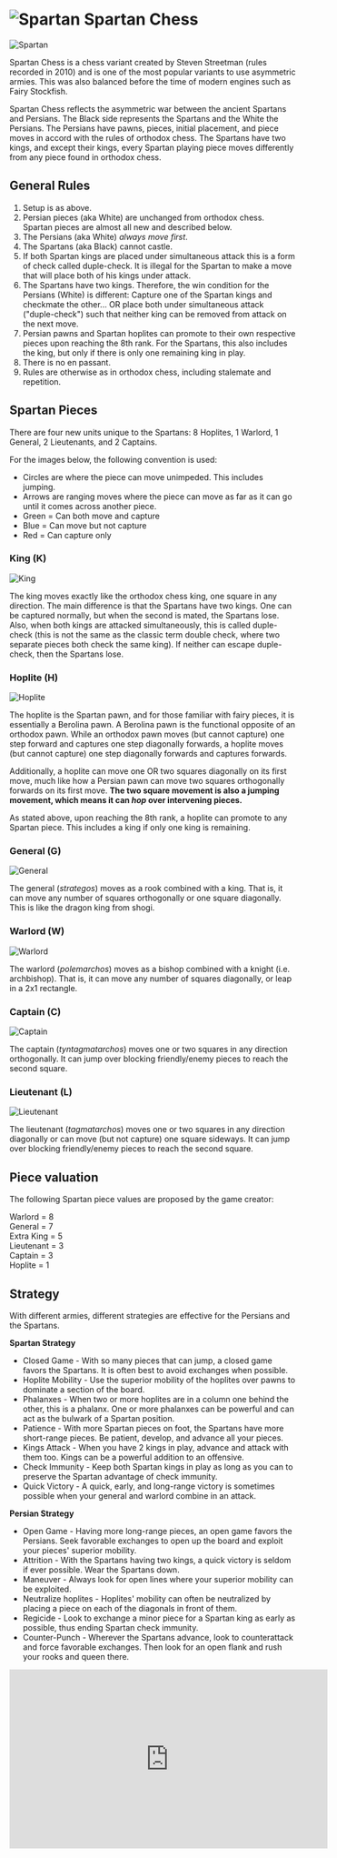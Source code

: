 # ![Spartan](https://github.com/gbtami/pychess-variants/blob/master/static/icons/spartan.svg) Spartan Chess

![Spartan](https://github.com/gbtami/pychess-variants/blob/master/static/images/CVariantsGuide/Spartan.png)

Spartan Chess is a chess variant created by Steven Streetman (rules recorded in 2010) and is one of the most popular variants to use asymmetric armies. This was also balanced before the time of modern engines such as Fairy Stockfish. 

Spartan Chess reflects the asymmetric war between the ancient Spartans and Persians. The Black side represents the Spartans and the White the Persians. The Persians have pawns, pieces, initial placement, and piece moves in accord with the rules of orthodox chess. The Spartans have two kings, and except their kings, every Spartan playing piece moves differently from any piece found in orthodox chess.
 
## General Rules
1.	Setup is as above.
2.	Persian pieces (aka White) are unchanged from orthodox chess. Spartan pieces are almost all new and described below.
3.	The Persians (aka White) *always move first*.
4.	The Spartans (aka Black) cannot castle.
5.	If both Spartan kings are placed under simultaneous attack this is a form of check called duple-check. It is illegal for the Spartan to make a move that will place both of his kings under attack.
6.	The Spartans have two kings. Therefore, the win condition for the Persians (White) is different: Capture one of the Spartan kings and checkmate the other... OR place both under simultaneous attack ("duple-check") such that neither king can be removed from attack on the next move.
7.	Persian pawns and Spartan hoplites can promote to their own respective pieces upon reaching the 8th rank. For the Spartans, this also includes the king, but only if there is only one remaining king in play.
8.	There is no en passant.
9.	Rules are otherwise as in orthodox chess, including stalemate and repetition.

## Spartan Pieces
There are four new units unique to the Spartans: 8 Hoplites, 1 Warlord, 1 General, 2 Lieutenants, and 2 Captains.

For the images below, the following convention is used:
* Circles are where the piece can move unimpeded. This includes jumping.
* Arrows are ranging moves where the piece can move as far as it can go until it comes across another piece.
* Green = Can both move and capture
* Blue = Can move but not capture
* Red = Can capture only

### King (K)

![King](https://github.com/gbtami/pychess-variants/blob/master/static/images/CVariantsGuide/SpartanKing.png)
 
The king moves exactly like the orthodox chess king, one square in any direction. The main difference is that the Spartans have two kings. One can be captured normally, but when the second is mated, the Spartans lose. Also, when both kings are attacked simultaneously, this is called duple-check (this is not the same as the classic term double check, where two separate pieces both check the same king). If neither can escape duple-check, then the Spartans lose.

### Hoplite (H)

![Hoplite](https://github.com/gbtami/pychess-variants/blob/master/static/images/CVariantsGuide/SpartanHoplite.png)
 
The hoplite is the Spartan pawn, and for those familiar with fairy pieces, it is essentially a Berolina pawn. A Berolina pawn is the functional opposite of an orthodox pawn. While an orthodox pawn moves (but cannot capture) one step forward and captures one step diagonally forwards, a hoplite moves (but cannot capture) one step diagonally forwards and captures forwards.

Additionally, a hoplite can move one OR two squares diagonally on its first move, much like how a Persian pawn can move two squares orthogonally forwards on its first move. **The two square movement is also a jumping movement, which means it can *hop* over intervening pieces.**

As stated above, upon reaching the 8th rank, a hoplite can promote to any Spartan piece. This includes a king if only one king is remaining.

### General (G)

![General](https://github.com/gbtami/pychess-variants/blob/master/static/images/CVariantsGuide/SpartanGeneral.png)
 
The general (*strategos*) moves as a rook combined with a king. That is, it can move any number of squares orthogonally or one square diagonally. This is like the dragon king from shogi.

### Warlord (W)

![Warlord](https://github.com/gbtami/pychess-variants/blob/master/static/images/CVariantsGuide/SpartanWarlord.png)
 
The warlord (*polemarchos*) moves as a bishop combined with a knight (i.e. archbishop). That is, it can move any number of squares diagonally, or leap in a 2x1 rectangle.

### Captain (C)

![Captain](https://github.com/gbtami/pychess-variants/blob/master/static/images/CVariantsGuide/SpartanCaptain.png)
 
The captain (*tyntagmatarchos*) moves one or two squares in any direction orthogonally. It can jump over blocking friendly/enemy pieces to reach the second square.

### Lieutenant (L)

![Lieutenant](https://github.com/gbtami/pychess-variants/blob/master/static/images/CVariantsGuide/SpartanLieutenant.png)
 
The lieutenant (*tagmatarchos*) moves one or two squares in any direction diagonally or can move (but not capture) one square sideways. It can jump over blocking friendly/enemy pieces to reach the second square. 
 
## Piece valuation

The following Spartan piece values are proposed by the game creator:

Warlord = 8  
General = 7  
Extra King = 5  
Lieutenant = 3  
Captain = 3  
Hoplite = 1

## Strategy
With different armies, different strategies are effective for the Persians and the Spartans.

**Spartan Strategy**
* Closed Game - With so many pieces that can jump, a closed game favors the Spartans. It is often best to avoid exchanges when possible.
* Hoplite Mobility - Use the superior mobility of the hoplites over pawns to dominate a section of the board.
* Phalanxes - When two or more hoplites are in a column one behind the other, this is a phalanx. One or more phalanxes can be powerful and can act as the bulwark of a Spartan position.
* Patience - With more Spartan pieces on foot, the Spartans have more short-range pieces. Be patient, develop, and advance all your pieces.
* Kings Attack - When you have 2 kings in play, advance and attack with them too. Kings can be a powerful addition to an offensive.
* Check Immunity - Keep both Spartan kings in play as long as you can to preserve the Spartan advantage of check immunity.
* Quick Victory - A quick, early, and long-range victory is sometimes possible when your general and warlord combine in an attack.

**Persian Strategy**
* Open Game - Having more long-range pieces, an open game favors the Persians. Seek favorable exchanges to open up the board and exploit your pieces' superior mobility.
* Attrition - With the Spartans having two kings, a quick victory is seldom if ever possible. Wear the Spartans down.
* Maneuver - Always look for open lines where your superior mobility can be exploited.
* Neutralize hoplites - Hoplites' mobility can often be neutralized by placing a piece on each of the diagonals in front of them.
* Regicide - Look to exchange a minor piece for a Spartan king as early as possible, thus ending Spartan check immunity.
* Counter-Punch - Wherever the Spartans advance, look to counterattack and force favorable exchanges. Then look for an open flank and rush your rooks and queen there.

<iframe width="560" height="315" src="https://www.youtube.com/embed/tiIEvtG4ND4" frameborder="0" allowfullscreen></iframe>
